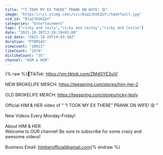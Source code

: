```yaml
---
title: "“I TOOK MY EX THERE” PRANK ON WIFE! 😡"
image: "https:\/\/i.ytimg.com\/vi\/B1q2JbSKZpY\/hqdefault.jpg"
vid_id: "B1q2JbSKZpY"
categories: "Entertainment"
tags: ["ricky and lesly","ricky and lesley","ricky and leslie"]
date: "2021-10-30T13:28:19+03:00"
vid_date: "2021-10-29T19:49:38Z"
duration: "PT8M14S"
viewcount: "18023"
likeCount: "1478"
dislikeCount: "35"
channel: "HIM & HER"
---
```

{% raw %}📱TikTok: <a rel="nofollow" target="blank" href="https://vm.tiktok.com/ZMdGYE3uV/">https://vm.tiktok.com/ZMdGYE3uV/</a><br /><br />NEW BROKELIFE MERCH: <a rel="nofollow" target="blank" href="https://teespring.com/stores/him-her-2">https://teespring.com/stores/him-her-2</a><br /><br />OLD BROKELIFE MERCH: <a rel="nofollow" target="blank" href="https://teespring.com/stores/ricky-lesly">https://teespring.com/stores/ricky-lesly</a><br /><br />Official HIM &amp; HER video of “ “I TOOK MY EX THERE” PRANK ON WIFE! 😡  ”<br /><br />New Videos Every Monday-Friday!<br /><br />About HIM &amp; HER:<br />Welcome to OUR channel! Be sure to subscribe for some crazy and awesome videos!<br /><br />Business Email: himherofficial@gmail.com{% endraw %}
